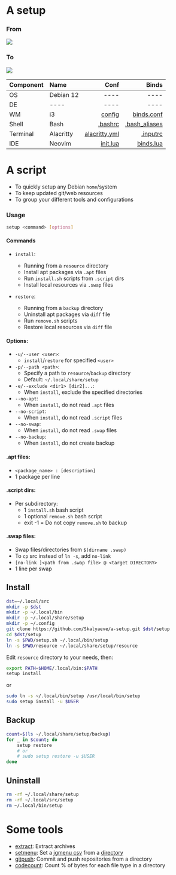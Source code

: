 # A setup
### From
![](https://github.com/Skalyaeve/images-1/blob/main/screenshot/setup-from.png?raw=true)

### To
![](https://github.com/Skalyaeve/images-1/blob/main/screenshot/setup-to.png?raw=true)

| Component | Name | Conf | Binds |
|:-|:-|-:|-:|
| OS | Debian 12 | ---- | ---- |
| DE | ---- | ---- | ---- |
| WM | i3 | [config](https://github.com/Skalyaeve/a-setup/blob/main/resource/gui/i3/config) | [binds.conf](https://github.com/Skalyaeve/a-setup/blob/main/resource/gui/i3/binds.conf) |
| Shell | Bash | [.bashrc](https://github.com/Skalyaeve/a-setup/blob/main/resource/terminal/bash/.bashrc) | [.bash_aliases](https://github.com/Skalyaeve/a-setup/blob/main/resource/terminal/bash/.bash_aliases) |
| Terminal | Alacritty | [alacritty.yml](https://github.com/Skalyaeve/a-setup/blob/main/resource/terminal/alacritty/alacritty.yml) | [.inputrc](https://github.com/Skalyaeve/a-setup/blob/main/resource/terminal/bash/.inputrc)
| IDE | Neovim | [init.lua](https://github.com/Skalyaeve/a-setup/blob/main/resource/ide/nvim/init.lua) | [binds.lua](https://github.com/Skalyaeve/a-setup/blob/main/resource/ide/nvim/lua/binds.lua) |

# A script
- To quickly setup any Debian `home`/system
- To keep updated git/web resources
- To group your different tools and configurations

### Usage
```sh
setup <command> [options]
```

#### Commands
- `install`:
    * Running from a `resource` directory
    * Install apt packages via `.apt` files
    * Run `install.sh` scripts from `.script` dirs
    * Install local resources via `.swap` files

- `restore`:
    * Running from a `backup` directory
    * Uninstall apt packages via `diff` file
    * Run `remove.sh` scripts
    * Restore local resources via `diff` file

#### Options:
- `-u/--user <user>`:
    * `install`/`restore` for specified `<user>`
- `-p/--path <path>`:
    * Specify a path to `resource`/`backup` directory
    * Default: `~/.local/share/setup`
- `-e/--exclude <dir1> [dir2]...`:
    * When `install`, exclude the specified directories
- `--no-apt`:
    * When `install`, do not read `.apt` files
- `--no-script`:
    * When `install`, do not read `.script` files
- `--no-swap`:
    * When `install`, do not read `.swap` files
- `--no-backup`:
    * When `install`, do not create backup

#### .apt files:
- `<package_name> : [description]`
- 1 package per line

#### .script dirs:
- Per subdirectory:
    * 1 `install.sh` bash script
    * 1 optional `remove.sh` bash script
    * exit -1 = Do not copy `remove.sh` to backup

#### .swap files:
- Swap files/directories from `$(dirname .swap)`
- To `cp` src instead of `ln -s`, add `no-link `
- `[no-link ]<path from .swap file> @ <target DIRECTORY>`
- 1 line per swap

## Install
```sh
dst=~/.local/src
mkdir -p $dst
mkdir -p ~/.local/bin
mkdir -p ~/.local/share/setup
mkdir -p ~/.config
git clone https://github.com/Skalyaeve/a-setup.git $dst/setup
cd $dst/setup
ln -s $PWD/setup.sh ~/.local/bin/setup
ln -s $PWD/resource ~/.local/share/setup/resource
```
Edit `resource` directory to your needs, then:
```sh
export PATH=$HOME/.local/bin:$PATH
setup install
```
or
```sh
sudo ln -s ~/.local/bin/setup /usr/local/bin/setup
sudo setup install -u $USER
```

## Backup
```sh
count=$(ls ~/.local/share/setup/backup)
for _ in $count; do
    setup restore
    # or
    # sudo setup restore -u $USER
done
```

## Uninstall
```sh
rm -rf ~/.local/share/setup
rm -rf ~/.local/src/setup
rm ~/.local/bin/setup
```

# Some tools
- [extract](https://github.com/Skalyaeve/a-setup/blob/main/resource/utils/bin/extract): Extract archives
- [setmenu](https://github.com/Skalyaeve/a-setup/blob/main/resource/utils/bin/setmenu): Set a [jgmenu csv](https://github.com/Skalyaeve/a-setup/blob/main/resource/gui/jgmenu/menu.csv) from a [directory](https://github.com/Skalyaeve/a-setup/blob/main/resource/gui/jgmenu/set/main)
- [gitpush](https://github.com/Skalyaeve/a-setup/blob/main/resource/utils/bin/extract): Commit and push repositories from a directory
- [codecount](https://github.com/Skalyaeve/a-setup/blob/main/resource/utils/bin/codecount): Count % of bytes for each file type in a directory
